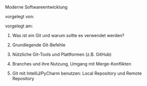 Moderne Softwareentwicklung



vorgelegt von: 


vorgelegt am:


1. Was ist ein Git und warum sollte es verwendet werden?

2. Grundlegende Git-Befehle

3. Nützliche Git-Tools und Plattformen (z.B. GitHub)

4. Branches und ihre Nutzung, Umgang mit Merge-Konflikten

5. Git mit IntelliJ/PyCharm benutzen: Local Repository und Remote Repository
